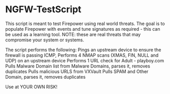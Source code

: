 # NGFW-TestScript
This script is meant to test Firepower using real world threats. The goal is to populate Firepower with events and tune signatures as required - this can be used as a learning tool. NOTE: these are real threats that may compromise your system or systems. 

The script performs the following: 
Pings an upstream device to ensure the firewall is passing ICMP, Performs 4 NMAP scans (XMAS, FIN, NULL and UDP) on an upstream device
Performs 1 URL check for Adult - playboy.com
Pulls Malware Domain list from Malware Domains, parses it, removes duplicates
Pulls malicious URLS from VXVault
Pulls SPAM and Other Domain, parses it, removes duplicates

Use at YOUR OWN RISK! 
